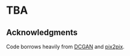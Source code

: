 # TBA


## Acknowledgments
Code borrows heavily from [DCGAN](https://github.com/soumith/dcgan.torch) and [pix2pix](https://github.com/phillipi/pix2pix).

